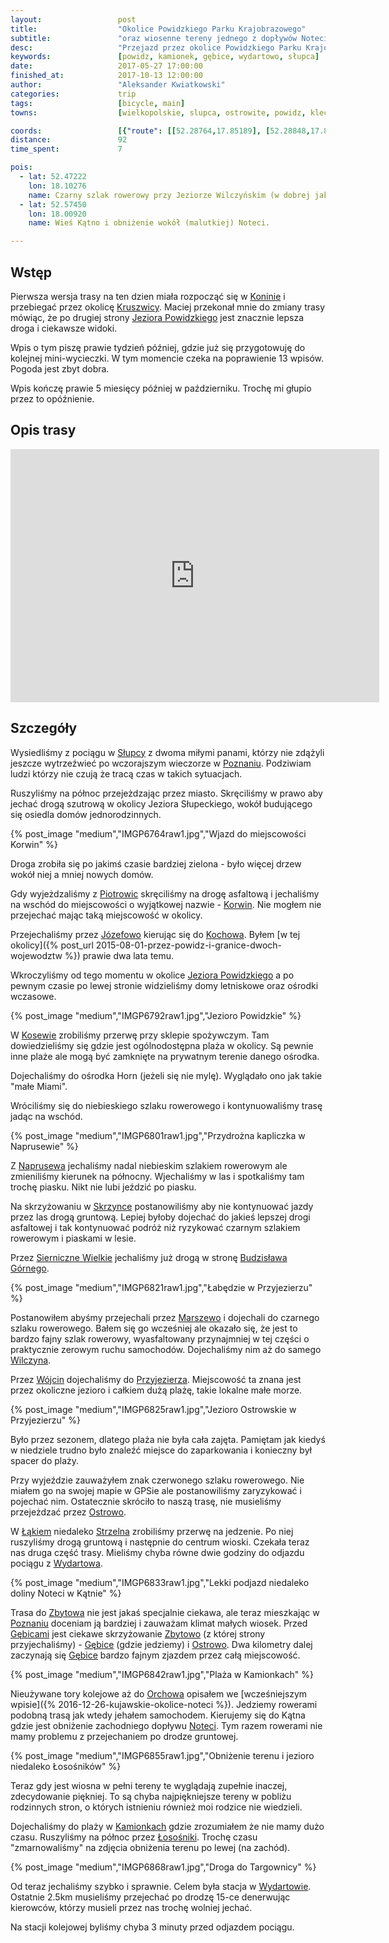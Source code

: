 ```yaml
---
layout:                 post
title:                  "Okolice Powidzkiego Parku Krajobrazowego"
subtitle:               "oraz wiosenne tereny jednego z dopływów Noteci"
desc:                   "Przejazd przez okolice Powidzkiego Parku Krajobrazowego, Przyjezierze oraz okolice początku zachodniego dopływu Noteci. Te ostatnie wiosną zyskują swój zadziwiający klimat."
keywords:               [powidz, kamionek, gębice, wydartowo, słupca]
date:                   2017-05-27 17:00:00
finished_at:            2017-10-13 12:00:00
author:                 "Aleksander Kwiatkowski"
categories:             trip
tags:                   [bicycle, main]
towns:                  [wielkopolskie, slupca, ostrowite, powidz, kleczew, wilczyn, jeziora_wielkie, strzelno, mogilno, trzemeszno]

coords:                 [{"route": [[52.28764,17.85189], [52.28848,17.87283], [52.30927,17.88588], [52.33193,17.90408], [52.36517,17.95077], [52.40247,17.94940], [52.40253,17.94716], [52.40321,17.94940], [52.39928,17.95103], [52.40232,17.96974], [52.39870,17.99403], [52.40420,17.99815], [52.41619,17.99574], [52.42666,18.00398], [52.42849,18.01016], [52.41431,18.02493], [52.40792,18.02295], [52.41693,18.04613], [52.41745,18.05480], [52.43619,18.08312], [52.44707,18.09170], [52.45183,18.10638], [52.46276,18.10767], [52.46292,18.09780], [52.47018,18.09969], [52.47787,18.11496], [52.48142,18.14861], [52.48947,18.15814], [52.48832,18.16234], [52.49240,18.16389], [52.51931,18.18354], [52.54515,18.14003], [52.54771,18.14045], [52.57348,18.12749], [52.57103,18.11419], [52.59346,18.12947], [52.59878,18.12955], [52.62140,18.16063], [52.62160,18.15299], [52.60915,18.12432], [52.59388,18.07273], [52.59919,18.03969], [52.60097,18.02664], [52.59669,18.02579], [52.58386,18.00699], [52.56503,18.01042], [52.56060,17.99368], [52.56237,17.99171], [52.56509,17.99523], [52.57510,17.99059], [52.58496,17.99274], [52.60508,17.94648], [52.60998,17.94210], [52.61311,17.91463], [52.61103,17.90391]], "type": "bicycle"}]
distance:               92
time_spent:             7

pois:
  - lat: 52.47222
    lon: 18.10276
    name: Czarny szlak rowerowy przy Jeziorze Wilczyńskim (w dobrej jakości)
  - lat: 52.57450
    lon: 18.00920
    name: Wieś Kątno i obniżenie wokół (malutkiej) Noteci.   

---
```


[wiki-jezioro-powidzkie]: https://pl.wikipedia.org/wiki/Jezioro_Powidzkie
[wiki-konin]: https://pl.wikipedia.org/wiki/Konin
[wiki-kruszwica]: https://pl.wikipedia.org/wiki/Kruszwica
[wiki-slupca]: https://pl.wikipedia.org/wiki/S%C5%82upca
[wiki-piotrowice]: https://pl.wikipedia.org/wiki/Piotrowice_(powiat_s%C5%82upecki)
[wiki-korwin]: https://pl.wikipedia.org/wiki/Korwin_(wojew%C3%B3dztwo_wielkopolskie)
[wiki-jozefowo]: https://pl.wikipedia.org/wiki/J%C3%B3zefowo_(powiat_s%C5%82upecki)
[wiki-kochowo]: https://pl.wikipedia.org/wiki/Kochowo
[wiki-kosewo]: https://pl.wikipedia.org/wiki/Kosewo_(wojew%C3%B3dztwo_wielkopolskie)
[wiki-naprusewo]: https://pl.wikipedia.org/wiki/Naprusewo
[wiki-skrzynka]: https://pl.wikipedia.org/wiki/Skrzynka_(powiat_s%C5%82upecki)
[wiki-sierniczne-wielkie]: https://pl.wikipedia.org/wiki/Siernicze_Wielkie
[wiki-budzislaw-gorny]: https://pl.wikipedia.org/wiki/Budzis%C5%82aw_G%C3%B3rny
[wiki-marszewo]: https://pl.wikipedia.org/wiki/Marszewo_(powiat_koni%C5%84ski)
[wiki-wilczyn]: https://pl.wikipedia.org/wiki/Wilczyn_(wojew%C3%B3dztwo_wielkopolskie)
[wiki-wojcin]: https://pl.wikipedia.org/wiki/W%C3%B3jcin_(powiat_mogile%C5%84ski)
[wiki-przyjezierze]: https://pl.wikipedia.org/wiki/Przyjezierze_(wojew%C3%B3dztwo_kujawsko-pomorskie)
[wiki-ostrowo]: https://pl.wikipedia.org/wiki/Ostrowo_(powiat_s%C5%82upecki)
[wiki-lakie]: https://pl.wikipedia.org/wiki/%C5%81%C4%85kie_(powiat_mogile%C5%84ski)
[wiki-strzelno]: https://pl.wikipedia.org/wiki/Strzelno
[wiki-wydartowo]: https://pl.wikipedia.org/wiki/Wydartowo
[wiki-gebice]: https://pl.wikipedia.org/wiki/G%C4%99bice_(wojew%C3%B3dztwo_kujawsko-pomorskie)
[wiki-zbytowo]: https://pl.wikipedia.org/wiki/Zbytowo
[wiki-orchowo]: https://pl.wikipedia.org/wiki/Orchowo
[wiki-notec]: https://pl.wikipedia.org/wiki/Note%C4%87
[wiki-kamionek]: https://pl.wikipedia.org/wiki/Kamionek_(wojew%C3%B3dztwo_kujawsko-pomorskie)
[wiki-lososniki]: https://pl.wikipedia.org/wiki/%C5%81oso%C5%9Bniki_(wojew%C3%B3dztwo_kujawsko-pomorskie)
[wiki-poznan]: https://pl.wikipedia.org/wiki/Pozna%C5%84


Wstęp
-----

Pierwsza wersja trasy na ten dzien miała rozpocząć się w [Koninie][wiki-konin] i
przebiegać przez okolicę [Kruszwicy][wiki-kruszwica]. Maciej przekonał mnie
do zmiany trasy mówiąc, że po drugiej strony [Jeziora Powidzkiego][wiki-jezioro-powidzkie]
jest znacznie lepsza droga i ciekawsze widoki.

Wpis o tym piszę prawie tydzień później, gdzie już się przygotowuję do kolejnej mini-wycieczki.
W tym momencie czeka na poprawienie 13 wpisów. Pogoda jest zbyt dobra.

Wpis kończę prawie 5 miesięcy później w październiku. Trochę mi głupio przez to opóźnienie.

Opis trasy
----------

<iframe height='405' width='590' frameborder='0' allowtransparency='true' scrolling='no' src='https://www.strava.com/activities/1008278085/embed/efeb28473dc3ae3256e13fdf6abf300f88225abc'></iframe>

Szczegóły
---------

Wysiedliśmy z pociągu w [Słupcy][wiki-slupca] z dwoma miłymi panami, którzy nie zdążyli
jeszcze wytrzeźwieć po wczorajszym wieczorze w [Poznaniu][wiki-poznan].
Podziwiam ludzi którzy nie czują że tracą czas w takich sytuacjach.

Ruszyliśmy na północ przejeżdzając przez miasto. Skręciliśmy w prawo aby jechać drogą
szutrową w okolicy Jeziora Słupeckiego, wokół budującego się osiedla domów
jednorodzinnych.

{% post_image "medium","IMGP6764raw1.jpg","Wjazd do miejscowości Korwin" %}

Droga zrobiła się po jakimś czasie bardziej zielona - było więcej drzew
wokół niej a mniej nowych domów.

Gdy wyjeżdzaliśmy z [Piotrowic][wiki-piotrowice] skręciliśmy na drogę asfaltową
i jechaliśmy na wschód do miejscowości o wyjątkowej nazwie -
[Korwin][wiki-korwin]. Nie mogłem nie przejechać mając taką miejscowość
w okolicy.

Przejechaliśmy przez [Józefowo][wiki-jozefowo] kierując się do
[Kochowa][wiki-kochowo]. Byłem
[w tej okolicy]({% post_url 2015-08-01-przez-powidz-i-granice-dwoch-wojewodztw %})
prawie dwa lata temu.

Wkroczyliśmy od tego momentu w okolice [Jeziora Powidzkiego][wiki-jezioro-powidzkie]
a po pewnym czasie po lewej stronie widzieliśmy domy letniskowe oraz
ośrodki wczasowe.

{% post_image "medium","IMGP6792raw1.jpg","Jezioro Powidzkie" %}

W [Kosewie][wiki-kosewo] zrobiliśmy przerwę przy sklepie spożywczym.
Tam dowiedzieliśmy się
gdzie jest ogólnodostępna plaża w okolicy. Są pewnie inne plaże ale mogą być
zamknięte na prywatnym terenie danego ośrodka.

Dojechaliśmy do ośrodka Horn (jeżeli się nie mylę). Wyglądało ono jak takie
"małe Miami".

Wróciliśmy się do niebieskiego szlaku rowerowego i kontynuowaliśmy trasę
jadąc na wschód.

{% post_image "medium","IMGP6801raw1.jpg","Przydrożna kapliczka w Naprusewie" %}

Z [Naprusewa][wiki-naprusewo] jechaliśmy nadal niebieskim szlakiem rowerowym
ale zmieniliśmy
kierunek na północny. Wjechaliśmy w las i spotkaliśmy tam trochę piasku.
Nikt nie lubi jeździć po piasku.

Na skrzyżowaniu w [Skrzynce][wiki-skrzynka] postanowiliśmy aby nie kontynuować
jazdy przez las drogą gruntową.
Lepiej byłoby dojechać do jakieś lepszej drogi asfaltowej i tak kontynuować
podróż niż ryzykować czarnym szlakiem rowerowym i piaskami w lesie.

Przez [Sierniczne Wielkie][wiki-sierniczne-wielkie] jechaliśmy już drogą
w stronę [Budzisława Górnego][wiki-budzislaw-gorny].

{% post_image "medium","IMGP6821raw1.jpg","Łabędzie w Przyjezierzu" %}

Postanowiłem abyśmy przejechali przez [Marszewo][wiki-marszewo] i dojechali
do czarnego szlaku rowerowego. Bałem się go wcześniej ale okazało się, że jest
to bardzo fajny szlak rowerowy, wyasfaltowany przynajmniej w tej części o
praktycznie zerowym ruchu samochodów.
Dojechaliśmy nim aż do samego [Wilczyna][wiki-wilczyn].

Przez [Wójcin][wiki-wojcin] dojechaliśmy do [Przyjezierza][wiki-przyjezierze].
Miejscowość ta znana jest przez okoliczne jezioro i całkiem dużą plażę, takie
lokalne małe morze.

{% post_image "medium","IMGP6825raw1.jpg","Jezioro Ostrowskie w Przyjezierzu" %}

Było przez sezonem, dlatego plaża nie była cała zajęta. Pamiętam jak kiedyś
w niedziele trudno było znaleźć miejsce do zaparkowania i konieczny był spacer
do plaży.

Przy wyjeździe zauważyłem znak czerwonego szlaku rowerowego. Nie miałem go
na swojej mapie w GPSie ale postanowiliśmy zaryzykować i pojechać nim.
Ostatecznie skróciło to naszą trasę,
nie musieliśmy przejeżdzać przez [Ostrowo][wiki-ostrowo].

W [Łąkiem][wiki-lakie] niedaleko [Strzelna][wiki-strzelno] zrobiliśmy przerwę
na jedzenie. Po niej ruszyliśmy drogą gruntową i następnie do
centrum wioski. Czekała teraz nas druga część trasy. Mieliśmy chyba równe
dwie godziny do odjazdu pociągu z [Wydartowa][wiki-wydartowo].

{% post_image "medium","IMGP6833raw1.jpg","Lekki podjazd niedaleko doliny Noteci w Kątnie" %}

Trasa do [Zbytowa][wiki-zbytowo]
nie jest jakaś specjalnie ciekawa, ale teraz mieszkając
w [Poznaniu][wiki-poznan] doceniam ją bardziej i zauważam klimat małych wiosek.
Przed [Gębicami][wiki-gebice] jest ciekawe skrzyżowanie
[Zbytowo][wiki-zbytowo] (z której strony przyjechaliśmy) -
[Gębice][wiki-gebice] (gdzie jedziemy) i [Ostrowo][wiki-ostrowo].
Dwa kilometry dalej zaczynają się [Gębice][wiki-gebice] bardzo fajnym
zjazdem przez całą miejscowość.

{% post_image "medium","IMGP6842raw1.jpg","Plaża w Kamionkach" %}

Nieużywane tory kolejowe aż do [Orchowa][wiki-orchowo] opisałem we
[wcześniejszym wpisie]({% 2016-12-26-kujawskie-okolice-noteci %}).
Jedziemy rowerami podobną trasą jak wtedy jehałem samochodem. Kierujemy się
do Kątna gdzie jest obniżenie zachodniego dopływu
[Noteci][wiki-notec]. Tym razem rowerami nie mamy problemu z przejechaniem
po drodze gruntowej.

{% post_image "medium","IMGP6855raw1.jpg","Obniżenie terenu i jezioro niedaleko Łosośników" %}

Teraz gdy jest wiosna w pełni tereny te wyglądają zupełnie inaczej, zdecydowanie
piękniej. To są chyba najpiękniejsze tereny w pobliżu rodzinnych stron, o których
istnieniu również moi rodzice nie wiedzieli.

Dojechaliśmy do plaży w [Kamionkach][wiki-kamionek] gdzie zrozumiałem że nie mamy
dużo czasu. Ruszyliśmy na północ przez [Łosośniki][wiki-lososniki].
Trochę czasu "zmarnowaliśmy" na zdjęcia obniżenia terenu po lewej (na zachód).

{% post_image "medium","IMGP6868raw1.jpg","Droga do Targownicy" %}

Od teraz jechaliśmy szybko i sprawnie. Celem była stacja w [Wydartowie][wiki-wydartowo].
Ostatnie 2.5km musieliśmy przejechać po drodzę 15-ce denerwując kierowców,
którzy musieli przez nas trochę wolniej jechać.

Na stacji kolejowej byliśmy chyba 3 minuty przed odjazdem pociągu.
